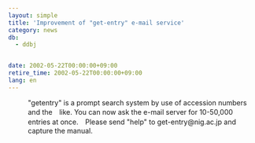 ```yaml
---
layout: simple
title: 'Improvement of "get-entry" e-mail service'
category: news
db:
  - ddbj


date: 2002-05-22T00:00:00+09:00
retire_time: 2002-05-22T00:00:00+09:00
lang: en
---
```


<dd>"getentry" is a prompt search system by use of accession numbers and the　like. You can now ask the e-mail server for 10-50,000 entries at once.　Please send "help" to get-entry@nig.ac.jp and capture the manual.</dd>
